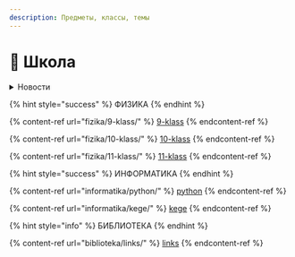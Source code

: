 ```yaml
---
description: Предметы, классы, темы
---
```


# 📒 Школа

<details>

<summary>Новости</summary>

[rabota-i-moshnost.md](fizika/9-klass/mekhanicheskie-yavleniya/rabota-i-moshnost.md "mention")

[elektromagnitnye-kolebaniya.md](fizika/11-klass/kolebaniya-i-volny/elektromagnitnye-kolebaniya.md "mention")

</details>

{% hint style="success" %}
ФИЗИКА
{% endhint %}

{% content-ref url="fizika/9-klass/" %}
[9-klass](fizika/9-klass/)
{% endcontent-ref %}

{% content-ref url="fizika/10-klass/" %}
[10-klass](fizika/10-klass/)
{% endcontent-ref %}

{% content-ref url="fizika/11-klass/" %}
[11-klass](fizika/11-klass/)
{% endcontent-ref %}

{% hint style="success" %}
ИНФОРМАТИКА
{% endhint %}

{% content-ref url="informatika/python/" %}
[python](informatika/python/)
{% endcontent-ref %}

{% content-ref url="informatika/kege/" %}
[kege](informatika/kege/)
{% endcontent-ref %}

{% hint style="info" %}
БИБЛИОТЕКА
{% endhint %}

{% content-ref url="biblioteka/links/" %}
[links](biblioteka/links/)
{% endcontent-ref %}
